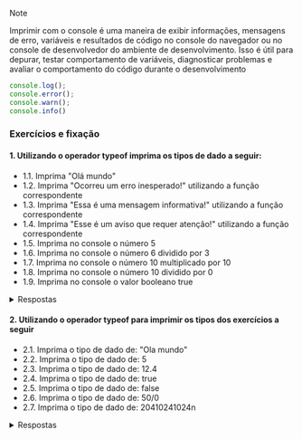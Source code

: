 > [!NOTE]
>Imprimir com o console é uma maneira de exibir informações, mensagens de erro, variáveis e resultados de código no console do navegador ou
>no console de desenvolvedor do ambiente de desenvolvimento. Isso é útil para depurar, testar comportamento de variáveis, diagnosticar problemas e avaliar o comportamento do código durante o desenvolvimento

```javascript
console.log();
console.error();
console.warn();
console.info()
```
### Exercícios e fixação

#### 1. Utilizando o operador typeof imprima os tipos de dado a seguir:
* 1.1\. Imprima "Olá mundo"
* 1.2\. Imprima "Ocorreu um erro inesperado!" utilizando a função correspondente
* 1.3\. Imprima "Essa é uma mensagem informativa!" utilizando a função correspondente
* 1.4\. Imprima "Esse é um aviso que requer atenção!" utilizando a função correspondente
* 1.5\. Imprima no console o número 5
* 1.6\. Imprima no console o número 6 dividido por 3
* 1.7\. Imprima no console o número 10 multiplicado por 10
* 1.8\. Imprima no console o número 10 dividido por 0
* 1.9\. Imprima no console o valor booleano true

<details>
<summary>Respostas</summary>

```javascript
    console.log("Olá mundo!");
    //Output: Olá mundo!

    console.error("Ocorreu um erro inesperado!");
    //Output: Ocorreu um erro inesperado!
    
    console.error("Essa é uma mensagem informativa!");
    //Output: Essa é uma mensagem informativa!

    console.error("Esse é um aviso que requer atenção!");
    //Output: Esse é um aviso que requer atenção!

    console.log(5);
    //Output: 5

    console.log(6/3);
    //Output: 2

    console.log(10*10);
    //Output: 100

    console.log(10/0);
    //Output: Infinity

    console.log(true);
    //Output: true
```
</details>

#### 2. Utilizando o operador typeof para imprimir os tipos dos exercícios a seguir
* 2.1\. Imprima o tipo de dado de: "Ola mundo"
* 2.2\. Imprima o tipo de dado de: 5
* 2.3\. Imprima o tipo de dado de: 12.4
* 2.4\. Imprima o tipo de dado de: true
* 2.5\. Imprima o tipo de dado de: false
* 2.6\. Imprima o tipo de dado de: 50/0
* 2.7\. Imprima o tipo de dado de: 20410241024n
<details>
<summary>Respostas</summary>

```javascript

console.log(typeof "Olá mundo");

console.log(typeof 5);

console.log(typeof 12.4)

console.log(typeof true)

console.log(typeof false)

console.log(typeof 50/0)

console.log(typeof 120410241024n)

```
</details>



